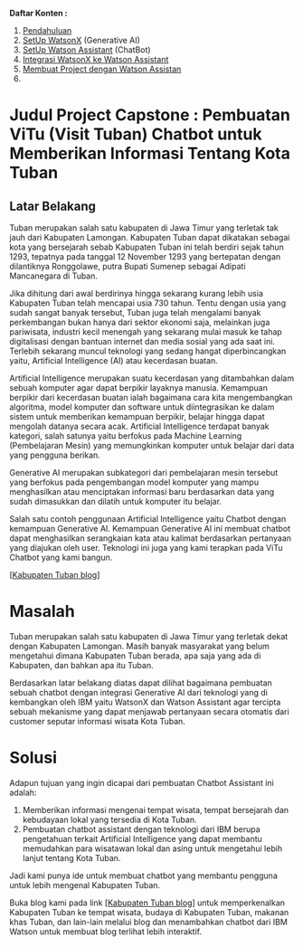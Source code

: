 **Daftar Konten :**
  1. [Pendahuluan](https://github.com/mslthn/Pembuatan-ViTu-Chatbot-dengan-Generative-AI-WatsonX-dan-Watson-Assistant/blob/eb6b0226ffad274e378172cf67f708305ac7518f/Pembuatan%20ViTU%20Chatbot%20dengan%20Generative%20AI%20WatsonX%20dan%20Watson%20Assistant/1.%20Pendahuluan.md)
  2. [SetUp WatsonX](https://github.com/mslthn/Pembuatan-ViTu-Chatbot-dengan-Generative-AI-WatsonX-dan-Watson-Assistant/blob/main/Pembuatan%20ViTU%20Chatbot%20dengan%20Generative%20AI%20WatsonX%20dan%20Watson%20Assistant/2.%20Set%20Up%20WatsonX.md) (Generative AI)
  3. [SetUp Watson Assistant](https://github.com/mslthn/Pembuatan-ViTu-Chatbot-dengan-Generative-AI-WatsonX-dan-Watson-Assistant/blob/main/Pembuatan%20ViTU%20Chatbot%20dengan%20Generative%20AI%20WatsonX%20dan%20Watson%20Assistant/3.%20SetUp%20Watson%20Assistant.md) (ChatBot)
  4. [Integrasi WatsonX ke Watson Assistant](https://github.com/mslthn/Pembuatan-ViTu-Chatbot-dengan-Generative-AI-WatsonX-dan-Watson-Assistant/blob/c77b9c95387773e406b4e958e871de2f627875d8/Pembuatan%20ViTU%20Chatbot%20dengan%20Generative%20AI%20WatsonX%20dan%20Watson%20Assistant/Integrasi%20WatsonX%20ke%20Watson%20Assistant.md)
  5. [Membuat Project dengan Watson Assistan](https://github.com/mslthn/Pembuatan-ViTu-Chatbot-dengan-Generative-AI-WatsonX-dan-Watson-Assistant/blob/4499b42088d127364cbe3d490e9fe01b9be66db6/Pembuatan%20ViTU%20Chatbot%20dengan%20Generative%20AI%20WatsonX%20dan%20Watson%20Assistant/Membuat%20Project%20dengan%20Watson%20Asisstant.md)
  6. 

# Judul Project Capstone : Pembuatan ViTu (Visit Tuban) Chatbot untuk Memberikan Informasi Tentang Kota Tuban
## Latar Belakang

  Tuban merupakan salah satu kabupaten di Jawa Timur yang terletak tak jauh dari Kabupaten Lamongan. Kabupaten Tuban dapat dikatakan sebagai kota yang bersejarah sebab Kabupaten Tuban ini telah berdiri sejak tahun 1293, tepatnya pada tanggal 12 November 1293 yang bertepatan dengan dilantiknya Ronggolawe, putra Bupati Sumenep sebagai Adipati Mancanegara di Tuban.
  
  Jika dihitung dari awal berdirinya hingga sekarang kurang lebih usia Kabupaten Tuban telah mencapai usia 730 tahun. Tentu dengan usia yang sudah sangat banyak tersebut, Tuban juga telah mengalami banyak perkembangan bukan hanya dari sektor ekonomi saja, melainkan juga pariwisata, industri kecil menengah yang sekarang mulai masuk ke tahap digitalisasi dengan bantuan internet dan media sosial yang ada saat ini. Terlebih sekarang muncul teknologi yang sedang hangat diperbincangkan yaitu, Artificial Intelligence (AI) atau kecerdasan buatan. 
	
  Artificial Intelligence merupakan suatu kecerdasan yang ditambahkan dalam sebuah komputer agar dapat berpikir layaknya manusia. Kemampuan berpikir dari kecerdasan buatan ialah bagaimana cara kita mengembangkan algoritma, model komputer dan software untuk diintegrasikan ke dalam sistem untuk memberikan kemampuan berpikir, belajar hingga dapat mengolah datanya secara acak. Artificial Intelligence terdapat banyak kategori, salah satunya yaitu berfokus pada Machine Learning (Pembelajaran Mesin) yang memungkinkan komputer untuk belajar dari data yang pengguna berikan. 
	
  Generative AI merupakan subkategori dari pembelajaran mesin tersebut yang berfokus pada pengembangan model komputer yang mampu menghasilkan atau menciptakan informasi baru berdasarkan data yang sudah dimasukkan dan dilatih untuk komputer itu belajar. 
	
  Salah satu contoh penggunaan Artificial Intelligence yaitu Chatbot dengan kemampuan Generative AI. Kemampuan Generative AI ini membuat chatbot dapat menghasilkan serangkaian kata atau kalimat berdasarkan pertanyaan yang diajukan oleh user. Teknologi ini juga yang kami terapkan pada ViTu Chatbot yang kami bangun. 

 
 [[Kabupaten Tuban blog](https://infoseputartuban.blogspot.com/)]

# Masalah
  Tuban merupakan salah satu kabupaten di Jawa Timur yang terletak dekat dengan Kabupaten Lamongan. Masih banyak masyarakat yang belum mengetahui dimana Kabupaten Tuban berada, apa saja yang ada di Kabupaten, dan bahkan apa itu Tuban.

  Berdasarkan latar belakang diatas dapat dilihat bagaimana pembuatan sebuah chatbot dengan integrasi Generative AI dari teknologi yang di kembangkan oleh IBM yaitu WatsonX dan Watson Assistant agar tercipta sebuah mekanisme yang dapat menjawab pertanyaan secara otomatis dari customer seputar informasi wisata Kota Tuban.


# Solusi
Adapun tujuan yang ingin dicapai dari pembuatan Chatbot Assistant ini adalah:
1. Memberikan informasi mengenai tempat wisata, tempat bersejarah dan kebudayaan lokal yang tersedia di Kota Tuban.
2. Pembuatan chatbot assistant dengan teknologi dari IBM berupa pengetahuan terkait Artificial Intelligence yang dapat membantu memudahkan para wisatawan lokal dan asing untuk mengetahui lebih lanjut tentang Kota Tuban.


Jadi kami punya ide untuk membuat chatbot yang membantu pengguna untuk lebih mengenal Kabupaten Tuban.

Buka blog kami pada link [[Kabupaten Tuban blog](https://infoseputartuban.blogspot.com/)] untuk memperkenalkan Kabupaten Tuban ke tempat wisata, budaya di Kabupaten Tuban, makanan khas Tuban, dan lain-lain melalui blog dan menambahkan chatbot dari IBM Watson untuk membuat blog terlihat lebih interaktif.
